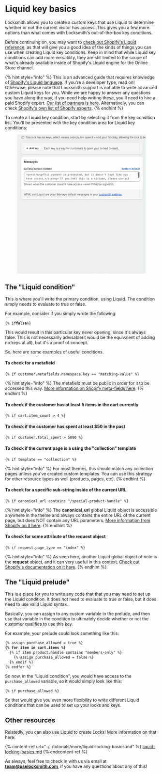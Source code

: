 # Liquid key basics

Locksmith allows you to create a custom keys that use Liquid to determine whether or not the current visitor has access. This gives you a few more options than what comes with Locksmith's out-of-the-box key conditions.

Before continuing on, you may want to [check out Shopify's Liquid reference](https://shopify.dev/api/liquid), as that will give you a good idea of the kinds of things you can use when creating Liquid key conditions. Keep in mind that while Liquid key conditions can add more versatility, they are still limited to the scope of what's already available inside of Shopify's Liquid engine for the Online Store channel.&#x20;

{% hint style="info" %}
This is an advanced guide that requires knowledge of [Shopify's Liquid language](https://shopify.dev/api/liquid). If you're a developer type, read on! Otherwise, please note that Locksmith support is not able to write advanced custom Liquid keys for you. While we are happy to answer any questions you have along the way, if you need help writing these, you'll need to hire a paid Shopify expert. [Our list of partners is here](https://locksmith.partnerpage.io/). Alternatively, you can check [Shopify's own list of Shopify experts](https://www.shopify.com/partners/directory).
{% endhint %}

To create a Liquid key condition, start by selecting it from the key condition list. You'll be presented with the key condition area for Liquid key conditions:

<figure><img src="../../.gitbook/assets/2024-06-14 10.35.34.gif" alt=""><figcaption></figcaption></figure>

## The "Liquid condition"

This is where you'll write the primary condition, using Liquid. The condition simply needs to evaluate to true or false.

For example, consider if you simply wrote the following:

`{% if`**`false`**`%}`

This would result in this particular key never opening, since it's always false. This is not necessarily advisable(it would be the equivalent of adding no keys at all), but it's a proof of concept.

So, here are some examples of useful conditions.

#### **To check for a metafield**

`{% if customer.metafields.namespace.key == "matching-value" %}`

{% hint style="info" %}
The metafield must be public in order for it to be accessed this way. [More information on Shopify meta-fields here](https://shopify.dev/api/liquid/objects#metafield).
{% endhint %}

#### To check if the customer has at least 5 items in the cart currently

`{% if cart.item_count > 4 %}`

#### To check if the customer has spent at least $50 in the past

`{% if customer.total_spent > 5000 %}`

#### To check if the current page is a using the "collection" template

`{% if template == "collection" %}`

{% hint style="info" %}
For most themes, this should match any collection pages unless you've created custom templates. You can use this strategy for other resource types as well (products, pages, etc).
{% endhint %}

#### To check for a specific sub-string inside of the current URL

`{% if canonical_url contains "/special-product-handle" %}`

{% hint style="info" %}
The **canonical\_url** global Liquid object is accessible anywhere in the theme and always contains the entire URL of the current page, but does NOT contain any URL parameters. [More information from Shopify on it here](https://shopify.dev/api/liquid/objects#canonical\_url).
{% endhint %}

#### To check for some attribute of the request object

`{% if request.page_type == "index" %}`

{% hint style="info" %}
As seen here, another Liquid global object of note is the **request** object, and it can very useful in this context. [Check out Shopify's documentation on it here](https://shopify.dev/api/liquid/objects#request).
{% endhint %}

## The "Liquid prelude"

This is a place for you to write any code that that you may need to set up the Liquid condition. It does _not_ need to evaluate to true or false, but it does need to use valid Liquid syntax.

Basically, you can assign to any custom variable in the prelude, and then use that variable in the condition to ultimately decide whether or not the customer qualifies to use this key.

For example, your prelude could look something like this:

<pre><code>{% assign purchase_allowed = true %}
<strong>{% for item in cart.items %}
</strong>  {% if item.product.handle contains "members-only" %}
    {% assign purchase_allowed = false %}
  {% endif %}
{% endfor %}
</code></pre>

So now, in the "Liquid condition", you would have access to the `purchase_allowed` variable, so it would simply look like this:

`{% if purchase_allowed %}`

So that would give you even more flexibility to write different Liquid conditions that can be used to set up your locks and keys.

## Other resources

Relatedly, you can also use Liquid to create Locks! More information on that here:

{% content-ref url="../../tutorials/more/liquid-locking-basics.md" %}
[liquid-locking-basics.md](../../tutorials/more/liquid-locking-basics.md)
{% endcontent-ref %}



As always, feel free to check in with us via email at **team@uselocksmith.com**, if you have any questions about any of this!
